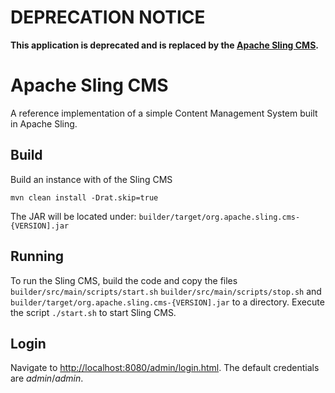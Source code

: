 
# DEPRECATION NOTICE

__This application is deprecated and is replaced by the [Apache Sling CMS](https://github.com/apache/sling-org-apache-sling-app-cms).__

# Apache Sling CMS



A reference implementation of a simple Content Management System built in Apache Sling.

## Build

Build an instance with of the Sling CMS

    mvn clean install -Drat.skip=true
    
The JAR will be located under: `builder/target/org.apache.sling.cms-{VERSION].jar`

## Running

To run the Sling CMS, build the code and copy the files `builder/src/main/scripts/start.sh` `builder/src/main/scripts/stop.sh` and `builder/target/org.apache.sling.cms-{VERSION].jar` to a directory. Execute the script `./start.sh` to start Sling CMS.

## Login

Navigate to [http://localhost:8080/admin/login.html](http://localhost:8080/admin/login.html). The default credentials are *admin*/*admin*.

